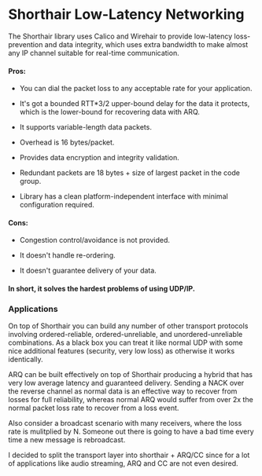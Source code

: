 # Shorthair Low-Latency Networking

The Shorthair library uses Calico and Wirehair to provide low-latency loss-prevention and data integrity, which uses extra bandwidth to make almost any IP channel suitable for real-time communication.

#### Pros:

+ You can dial the packet loss to any acceptable rate for your application.

+ It's got a bounded RTT*3/2 upper-bound delay for the data it protects, which is the lower-bound for recovering data with ARQ.

+ It supports variable-length data packets.

+ Overhead is 16 bytes/packet.

+ Provides data encryption and integrity validation.

+ Redundant packets are 18 bytes + size of largest packet in the code group.

+ Library has a clean platform-independent interface with minimal configuration required.

#### Cons:

- Congestion control/avoidance is not provided.

- It doesn't handle re-ordering.

- It doesn't guarantee delivery of your data.

#### In short, it solves the hardest problems of using UDP/IP.

### Applications

On top of Shorthair you can build any number of other transport protocols
involving ordered-reliable, ordered-unreliable, and unordered-unreliable
combinations.  As a black box you can treat it like normal UDP with some
nice additional features (security, very low loss) as otherwise it works
identically.

ARQ can be built effectively on top of Shorthair producing a hybrid that has
very low average latency and guaranteed delivery.  Sending a NACK over the
reverse channel as normal data is an effective way to recover from losses for
full reliability, whereas normal ARQ would suffer from over 2x the normal
packet loss rate to recover from a loss event.

Also consider a broadcast scenario with many receivers, where the loss rate
is mulitplied by N.  Someone out there is going to have a bad time every
time a new message is rebroadcast.

I decided to split the transport layer into shorthair + ARQ/CC since for a
lot of applications like audio streaming, ARQ and CC are not even desired.

